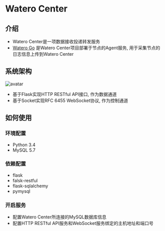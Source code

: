 # Watero Center

## 介绍

* Watero Center是一项数据接收投递转发服务
* [Watero Go](https://github.com/Qinnnnnn/Watero_Go) 是Watero Center项目部署于节点的Agent服务, 用于采集节点的日志信息上传到Watero Center

## 系统架构

![avatar](https://github.com/Qinnnnnn/Watero_Center/blob/master/Watero_Center系统架构.jpg)
* 基于Flask实现HTTP RESTful API接口, 作为数据通道
* 基于Socket实现RFC 6455 WebSocket协议, 作为控制通道

## 如何使用

### 环境配置

* Python 3.4
* MySQL 5.7

### 依赖配置

* flask
* falsk-restful
* flask-sqlalchemy
* pymysql

### 开启服务

* 配置Watero Center所连接的MySQL数据库信息
* 配置HTTP RESTful API服务和WebSocket服务绑定的主机地址和端口号
